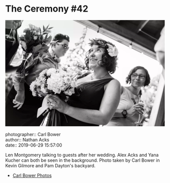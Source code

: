 # The Ceremony #42

![Len Montgomery talking to guests after her wedding](assets/2019-06-29-set-1-the-ceremony-42.webp)

photographer:: Carl Bower  
author:: Nathan Acks  
date:: 2019-06-29 15:57:00

Len Montgomery talking to guests after her wedding. Alex Acks and Yana Kucher can both be seen in the background. Photo taken by Carl Bower in Kevin Gilmore and Pam Dayton's backyard.

* [Carl Bower Photos](https://carlbowerphotos.com)

